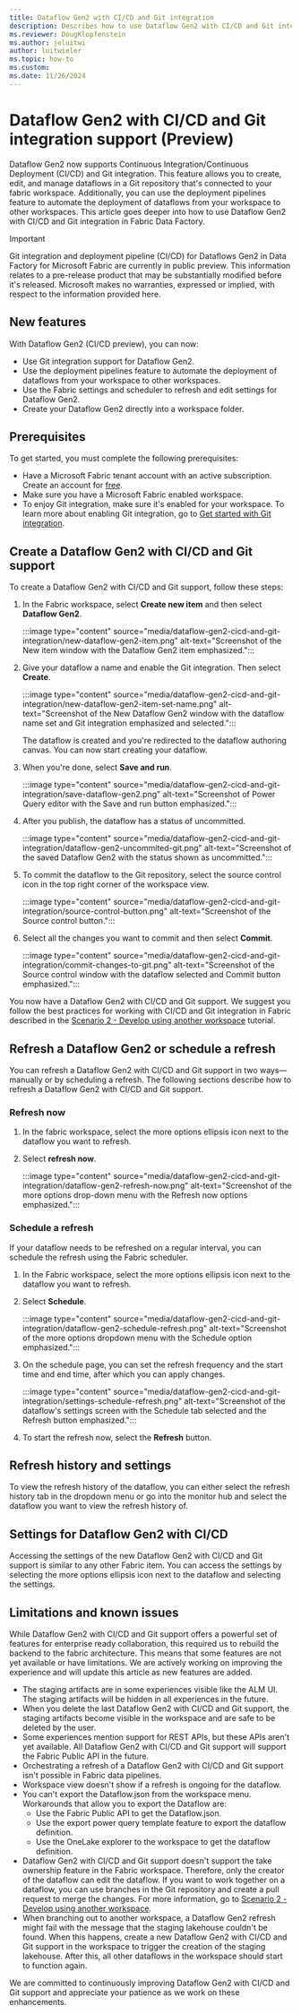 ```yaml
---
title: Dataflow Gen2 with CI/CD and Git integration
description: Describes how to use Dataflow Gen2 with CI/CD and Git integration in Fabric Data Factory.
ms.reviewer: DougKlopfenstein
ms.author: jeluitwi
author: luitwieler
ms.topic: how-to
ms.custom:
ms.date: 11/26/2024
---
```


# Dataflow Gen2 with CI/CD and Git integration support (Preview)

Dataflow Gen2 now supports Continuous Integration/Continuous Deployment (CI/CD) and Git integration. This feature allows you to create, edit, and manage dataflows in a Git repository that's connected to your fabric workspace. Additionally, you can use the deployment pipelines feature to automate the deployment of dataflows from your workspace to other workspaces. This article goes deeper into how to use Dataflow Gen2 with CI/CD and Git integration in Fabric Data Factory.

   > [!IMPORTANT]
   > Git integration and deployment pipeline (CI/CD) for Dataflows Gen2 in Data Factory for Microsoft Fabric are currently in public preview. This information relates to a pre-release product that may be substantially modified before it's released. Microsoft makes no warranties, expressed or implied, with respect to the information provided here.

## New features

With Dataflow Gen2 (CI/CD preview), you can now:

- Use Git integration support for Dataflow Gen2.
- Use the deployment pipelines feature to automate the deployment of dataflows from your workspace to other workspaces.
- Use the Fabric settings and scheduler to refresh and edit settings for Dataflow Gen2.
- Create your Dataflow Gen2 directly into a workspace folder.

## Prerequisites

To get started, you must complete the following prerequisites:

- Have a Microsoft Fabric tenant account with an active subscription. Create an account for [free](../fundamentals/fabric-trial.md).
- Make sure you have a Microsoft Fabric enabled workspace.
- To enjoy Git integration, make sure it's enabled for your workspace. To learn more about enabling Git integration, go to [Get started with Git integration](/fabric/cicd/git-integration/git-get-started).

## Create a Dataflow Gen2 with CI/CD and Git support

To create a Dataflow Gen2 with CI/CD and Git support, follow these steps:

1. In the Fabric workspace, select **Create new item** and then select **Dataflow Gen2**.

   :::image type="content" source="media/dataflow-gen2-cicd-and-git-integration/new-dataflow-gen2-item.png" alt-text="Screenshot of the New item window with the Dataflow Gen2 item emphasized.":::

1. Give your dataflow a name and enable the Git integration. Then select **Create**.

   :::image type="content" source="media/dataflow-gen2-cicd-and-git-integration/new-dataflow-gen2-item-set-name.png" alt-text="Screenshot of the New Dataflow Gen2 window with the dataflow name set and Git integration emphasized and selected.":::

   The dataflow is created and you're redirected to the dataflow authoring canvas. You can now start creating your dataflow.

1. When you're done, select **Save and run**.

   :::image type="content" source="media/dataflow-gen2-cicd-and-git-integration/save-dataflow-gen2.png" alt-text="Screenshot of Power Query editor with the Save and run button emphasized.":::

1. After you publish, the dataflow has a status of uncommitted.

   :::image type="content" source="media/dataflow-gen2-cicd-and-git-integration/dataflow-gen2-uncommited-git.png" alt-text="Screenshot of the saved Dataflow Gen2 with the status shown as uncommitted.":::

1. To commit the dataflow to the Git repository, select the source control icon in the top right corner of the workspace view.

   :::image type="content" source="media/dataflow-gen2-cicd-and-git-integration/source-control-button.png" alt-text="Screenshot of the Source control button.":::

1. Select all the changes you want to commit and then select **Commit**.

   :::image type="content" source="media/dataflow-gen2-cicd-and-git-integration/commit-changes-to-git.png" alt-text="Screenshot of the Source control window with the dataflow selected and Commit button emphasized.":::

You now have a Dataflow Gen2 with CI/CD and Git support. We suggest you follow the best practices for working with CI/CD and Git integration in Fabric described in the [Scenario 2 - Develop using another workspace](/fabric/cicd/git-integration/manage-branches?tabs=azure-devops#scenario-2---develop-using-another-workspace) tutorial.

## Refresh a Dataflow Gen2 or schedule a refresh

You can refresh a Dataflow Gen2 with CI/CD and Git support in two ways&mdash;manually or by scheduling a refresh. The following sections describe how to refresh a Dataflow Gen2 with CI/CD and Git support.

### Refresh now

1. In the fabric workspace, select the more options ellipsis icon next to the dataflow you want to refresh.
1. Select **refresh now**.

   :::image type="content" source="media/dataflow-gen2-cicd-and-git-integration/dataflow-gen2-refresh-now.png" alt-text="Screenshot of the more options drop-down menu with the Refresh now options emphasized.":::

### Schedule a refresh

If your dataflow needs to be refreshed on a regular interval, you can schedule the refresh using the Fabric scheduler.

1. In the Fabric workspace, select the more options ellipsis icon next to the dataflow you want to refresh.
1. Select **Schedule**.

   :::image type="content" source="media/dataflow-gen2-cicd-and-git-integration/dataflow-gen2-schedule-refresh.png" alt-text="Screenshot of the more options dropdown menu with the Schedule option emphasized.":::

1. On the schedule page, you can set the refresh frequency and the start time and end time, after which you can apply changes.

   :::image type="content" source="media/dataflow-gen2-cicd-and-git-integration/settings-schedule-refresh.png" alt-text="Screenshot of the dataflow's settings screen with the Schedule tab selected and the Refresh button emphasized.":::

1. To start the refresh now, select the **Refresh** button.

## Refresh history and settings

To view the refresh history of the dataflow, you can either select the refresh history tab in the dropdown menu or go into the monitor hub and select the dataflow you want to view the refresh history of.

## Settings for Dataflow Gen2 with CI/CD

Accessing the settings of the new Dataflow Gen2 with CI/CD and Git support is similar to any other Fabric item. You can access the settings by selecting the more options ellipsis icon next to the dataflow and selecting the settings.

## Limitations and known issues

While Dataflow Gen2 with CI/CD and Git support offers a powerful set of features for enterprise ready collaboration, this required us to rebuild the backend to the fabric architecture. This means that some features are not yet available or have limitations. We are actively working on improving the experience and will update this article as new features are added.

- The staging artifacts are in some experiences visible like the ALM UI. The staging artifacts will be hidden in all experiences in the future.
- When you delete the last Dataflow Gen2 with CI/CD and Git support, the staging artifacts become visible in the workspace and are safe to be deleted by the user.
- Some experiences mention support for REST APIs, but these APIs aren't yet available. All Dataflow Gen2 with CI/CD and Git support will support the Fabric Public API in the future.
- Orchestrating a refresh of a Dataflow Gen2 with CI/CD and Git support isn't possible in Fabric data pipelines.
- Workspace view doesn't show if a refresh is ongoing for the dataflow.
- You can't export the Dataflow.json from the workspace menu. Workarounds that allow you to export the Dataflow are:
  - Use the Fabric Public API to get the Dataflow.json.
  - Use the export power query template feature to export the dataflow definition.
  - Use the OneLake explorer to the workspace to get the dataflow definition.
- Dataflow Gen2 with CI/CD and Git support doesn't support the take ownership feature in the Fabric workspace. Therefore, only the creator of the dataflow can edit the dataflow. If you want to work together on a dataflow, you can use branches in the Git repository and create a pull request to merge the changes. For more information, go to [Scenario 2 - Develop using another workspace](/fabric/cicd/git-integration/manage-branches?tabs=azure-devops#scenario-2---develop-using-another-workspace).
- When branching out to another workspace, a Dataflow Gen2 refresh might fail with the message that the staging lakehouse couldn't be found. When this happens, create a new Dataflow Gen2 with CI/CD and Git support in the workspace to trigger the creation of the staging lakehouse. After this, all other dataflows in the workspace should start to function again.

We are committed to continuously improving Dataflow Gen2 with CI/CD and Git support and appreciate your patience as we work on these enhancements.
